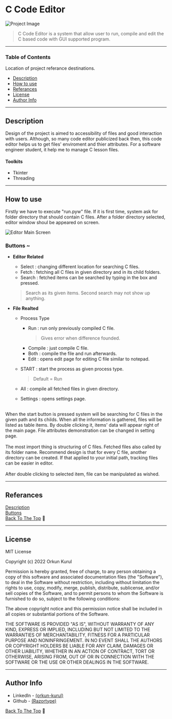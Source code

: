 # C Code Editor
![Project Image](https://user-images.githubusercontent.com/55176611/161594144-96af0d5f-5505-4014-8962-e82fb67c211b.png)


> C Code Editor is a system that allow user to run, compile and edit the C based code with GUI supported program.

---

### Table of Contents
Location of project referance destinations.

- [Description](#description)
- [How to use](#how-to-use)
- [Referances](#referances)
- [License](#license)
- [Author Info](#author-info)

---

## Description

Design of the project is aimed to accessibility of files and good interaction with users. Although, so many code editor publicized back then, this code editor helps us to get files' enviroment and thier attributes. For a software engineer student, it help me to manage C lesson files.

#### Toolkits
- Tkinter
- Threading

---

## How to use
Firstly we have to execute "run.pyw" file. If it is first time, system ask for folder directory that should contain C files. After a folder directory selected, editor window shoul be appeared on screen.

![Editor Main Screen](https://user-images.githubusercontent.com/55176611/161594204-6a05ed79-6996-4704-a6f8-19e21c56a3f3.png)


### Buttons ~
- **Editor Related**
    - Select : changing different location for searching C files.
    - Fetch : fetching all C files in given directory and in its child folders.
    - Search : fetched items can be searched by typing in the box and pressed.
    > Search as its given items. Second search may not show up anything.

- **File Realted**
    - Process Type
        - Run : run only previously compiled C file.
            > Gives error when difference founded.
        - Compile : just compile C file.
        - Both : compile the file and run afterwards.
        - Edit : opens edit page for editing C file similar to notepad.
    
    - START : start the process as given process type.
        > Default = Run
    - All : compile all fetched files in given directory.
    - Settings : opens settings page.

<br />
When the start button is pressed system will be searching for C files in the given path and its childs. When all the information is gathered, files will be listed as table items. By double clicking it, items' data will appear right of the main page. File attributes demonstration can be changed in setting page.
<br />
<br />
The most import thing is structuring of C files. Fetched files also called by its folder name. Recommend design is that for every C file, another directory can be created. If that applied to your initial path, tracking files can be easier in editor.
<br />
<br />
After double clicking to selected item, file can be manipulated as wished.

---

## Referances
[Description](#description) <br />
[Buttons](#buttons-~) <br />
[Back To The Top](#c-code-editor) 🔺

---

## License

MIT License

Copyright (c) 2022 Orkun Kurul

Permission is hereby granted, free of charge, to any person obtaining a copy
of this software and associated documentation files (the "Software"), to deal
in the Software without restriction, including without limitation the rights
to use, copy, modify, merge, publish, distribute, sublicense, and/or sell
copies of the Software, and to permit persons to whom the Software is
furnished to do so, subject to the following conditions:

The above copyright notice and this permission notice shall be included in all
copies or substantial portions of the Software.

THE SOFTWARE IS PROVIDED "AS IS", WITHOUT WARRANTY OF ANY KIND, EXPRESS OR
IMPLIED, INCLUDING BUT NOT LIMITED TO THE WARRANTIES OF MERCHANTABILITY,
FITNESS FOR A PARTICULAR PURPOSE AND NONINFRINGEMENT. IN NO EVENT SHALL THE
AUTHORS OR COPYRIGHT HOLDERS BE LIABLE FOR ANY CLAIM, DAMAGES OR OTHER
LIABILITY, WHETHER IN AN ACTION OF CONTRACT, TORT OR OTHERWISE, ARISING FROM,
OUT OF OR IN CONNECTION WITH THE SOFTWARE OR THE USE OR OTHER DEALINGS IN THE
SOFTWARE.

---

## Author Info

 - LinkedIn - [(orkun-kurul)]("https://www.linkedin.com/in/orkun-kurul/")
 - Github - [(Razortype)]("https://github.com/Razortype")

 [Back To The Top](#c-code-editor) 🔺
